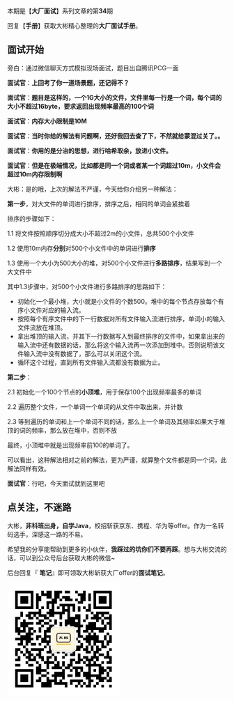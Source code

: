 本期是【**大厂面试**】系列文章的第**34**期

回复【**手册**】获取大彬精心整理的**大厂面试手册**。

## 面试开始

旁白：通过微信聊天方式模拟现场面试，题目出自腾讯PCG一面

**面试官**：**上回考了你一道场景题，还记得不？**

**面试官**：**题目是这样的，一个1G大小的文件，文件里每一行是一个词，每个词的大小不超过16byte，要求返回出现频率最高的100个词**

**面试官**：**内存大小限制是10M**

**面试官**：**当时你给的解法有问题啊，还好我回去查了下，不然就给蒙混过关了。。**

**面试官**：**你用的是分治的思想，进行哈希取余，放进小文件。**

**面试官**：**但是在极端情况，比如都是同一个词或者某一个词超过10m，小文件会超过10m内存限制啊**

大彬：是的哦，上次的解法不严谨，今天给你介绍另一种解法：

**第一步**，对大文件的单词进行排序，排序之后，相同的单词会紧挨着

排序的步骤如下：

1.1 将文件按照顺序切分成大小不超过2m的小文件，总共500个小文件

1.2 使用10m内存**分别**对500个小文件中的单词进行**排序**

1.3 使用一个大小为500大小的堆，对500个小文件进行**多路排序**，结果写到一个大文件中

其中1.3步骤中，对500个小文件进行多路排序的思路如下：

- 初始化一个最小堆，大小就是小文件的个数500。堆中的每个节点存放每个有序小文件对应的输入流。
- 按照每个有序文件中的下一行数据对所有文件输入流进行排序，单词小的输入文件流放在堆顶。
- 拿出堆顶的输入流，并其下一行数据写入到最终排序的文件中，如果拿出来的输入流中还有数据的话，那么将这个输入流再一次添加到堆中。否则说明该文件输入流中没有数据了，那么可以关闭这个流。
- 循环这个过程，直到所有文件输入流都没有数据为止。

**第二步**：

2.1 初始化一个100个节点的**小顶堆**，用于保存100个出现频率最多的单词

2.2 遍历整个文件，一个单词一个单词的从文件中取出来，并计数

2.3 等到遍历的单词和上一个单词不同的话，那么上一个单词及其频率如果大于堆顶的词的频率，那么放在堆中，否则不放

最终，小顶堆中就是出现频率前100的单词了。

可以看出，这种解法相对之前的解法，更为严谨，就算整个文件都是同一个词，此解法同样有效。

**面试官**：行吧，今天面试就到这里吧



## 点关注，不迷路

大彬，**非科班出身，自学Java**，校招斩获京东、携程、华为等offer。作为一名转码选手，深感这一路的不易。

希望我的分享能帮助到更多的小伙伴，**我踩过的坑你们不要再踩**。想与大彬交流的话，可以到公众号后台获取大彬的微信~

后台回复『 **笔记**』即可领取大彬斩获大厂offer的**面试笔记**。

![](https://raw.githubusercontent.com/Tyson0314/img/master/公众号.jpg)

